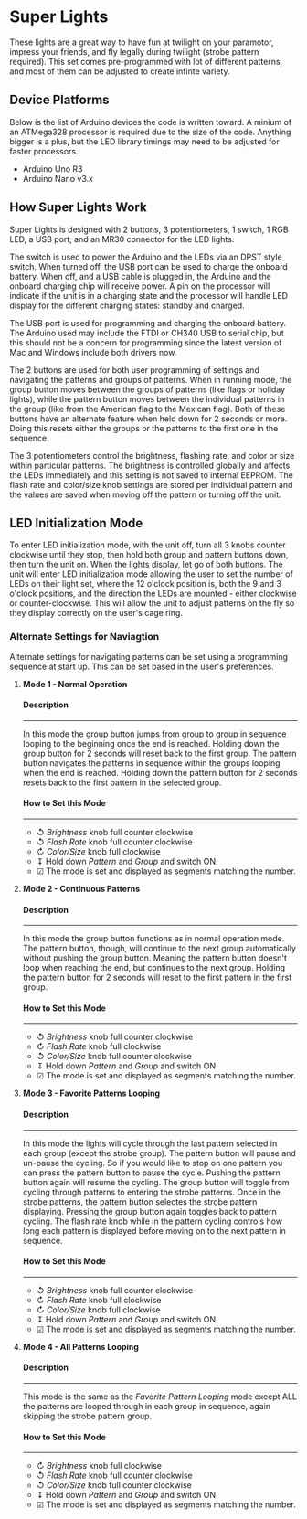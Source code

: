 # Super Lights
These lights are a great way to have fun at twilight on your paramotor, impress your friends, and fly legally during twilight (strobe pattern required). This set comes pre-programmed with lot of different patterns, and most of them can be adjusted to create infinte variety.

## Device Platforms
Below is the list of Arduino devices the code is written toward. A minium of an ATMega328 processor is required due to the size of the code. Anything bigger is a plus, but the LED library timings may need to be adjusted for faster processors.

* Arduino Uno R3
* Arduino Nano v3.x

## How Super Lights Work

Super Lights is designed with 2 buttons, 3 potentiometers, 1 switch, 1 RGB LED, a USB port, and an MR30 connector for the LED lights. 

The switch is used to power the Arduino and the LEDs via an DPST style switch. When turned off, the USB port can be used to charge the onboard battery. When off, and a USB cable is plugged in, the Arduino and the onboard charging chip will receive power. A pin on the processor will indicate if the unit is in a charging state and the processor will handle LED display for the different charging states: standby and charged.

The USB port is used for programming and charging the onboard battery. The Arduino used may include the FTDI or CH340 USB to serial chip, but this should not be a concern for programming since the latest version of Mac and Windows include both drivers now.

The 2 buttons are used for both user programming of settings and navigating the patterns and groups of patterns. When in running mode, the group button moves between the groups of patterns (like flags or holiday lights), while the pattern button moves between the individual patterns in the group (like from the American flag to the Mexican flag). Both of these buttons have an alternate feature when held down for 2 seconds or more. Doing this resets either the groups or the patterns to the first one in the sequence.

The 3 potentiometers control the brightness, flashing rate, and color or size within particular patterns. The brightness is controlled globally and affects the LEDs immediately and this setting is not saved to internal EEPROM. The flash rate and color/size knob settings are stored per individual pattern and the values are saved when moving off the pattern or turning off the unit.

## LED Initialization Mode

To enter LED initialization mode, with the unit off, turn all 3 knobs counter clockwise until they stop, then hold both group and pattern buttons down, then turn the unit on. When the lights display, let go of both buttons. The unit will enter LED initialization mode allowing the user to set the number of LEDs on their light set, where the 12 o'clock position is, both the 9 and 3 o'clock positions, and the direction the LEDs are mounted - either clockwise or counter-clockwise. This will allow the unit to adjust patterns on the fly so they display correctly on the user's cage ring.

### Alternate Settings for Naviagtion

Alternate settings for navigating patterns can be set using a programming sequence at start up. This can be set based in the user's preferences.

1. **Mode 1 - Normal Operation**

    #### Description
    ---
    In this mode the group button jumps from group to group in sequence looping to the beginning once the end is reached. Holding down the group button for 2 seconds will reset back to the first group. The pattern button navigates the patterns in sequence within the groups looping when the end is reached. Holding down the pattern button for 2 seconds resets back to the first pattern in the selected group.

    #### How to Set this Mode
    ---
    - &#x21ba; *Brightness* knob full counter clockwise
    - &#x21ba; *Flash Rate* knob full counter clockwise
    - &#x21bb; *Color/Size* knob full clockwise
    - &#x21a7; Hold down *Pattern* and *Group* and switch ON.
    - &#x2611; The mode is set and displayed as segments matching the number.

1. **Mode 2 - Continuous Patterns**

    #### Description
    ---
    In this mode the group button functions as in normal operation mode. The pattern button, though, will continue to the next group automatically without pushing the group button. Meaning the pattern button doesn't loop when reaching the end, but continues to the next group. Holding the pattern button for 2 seconds will reset to the first pattern in the first group.

    #### How to Set this Mode
    ---
    - &#x21ba; *Brightness* knob full counter clockwise
    - &#x21bb; *Flash Rate* knob full clockwise
    - &#x21ba; *Color/Size* knob full counter clockwise
    - &#x21a7; Hold down *Pattern* and *Group* and switch ON.
    - &#x2611; The mode is set and displayed as segments matching the number.

1. **Mode 3 - Favorite Patterns Looping**

    #### Description
    ---
    In this mode the lights will cycle through the last pattern selected in each group (except the strobe group). The pattern button will pause and un-pause the cycling. So if you would like to stop on one pattern you can press the pattern button to pause the cycle. Pushing the pattern button again will resume the cycling. The group button will toggle from cycling through patterns to entering the strobe patterns. Once in the strobe patterns, the pattern button selectes the strobe pattern displaying. Pressing the group button again toggles back to pattern cycling. The flash rate knob while in the pattern cycling controls how long each pattern is displayed before moving on to the next pattern in sequence.

    #### How to Set this Mode
    ---
    - &#x21ba; *Brightness* knob full counter clockwise
    - &#x21bb; *Flash Rate* knob full clockwise
    - &#x21bb; *Color/Size* knob full clockwise
    - &#x21a7; Hold down *Pattern* and *Group* and switch ON.
    - &#x2611; The mode is set and displayed as segments matching the number.

1. **Mode 4 - All Patterns Looping**

    #### Description
    ---
    This mode is the same as the *Favorite Pattern Looping* mode except ALL the patterns are looped through in each group in sequence, again skipping the strobe pattern group. 

    #### How to Set this Mode
    ---
    - &#x21bb; *Brightness* knob full clockwise
    - &#x21ba; *Flash Rate* knob full counter clockwise
    - &#x21ba; *Color/Size* knob full counter clockwise
    - &#x21a7; Hold down *Pattern* and *Group* and switch ON.
    - &#x2611; The mode is set and displayed as segments matching the number.

    